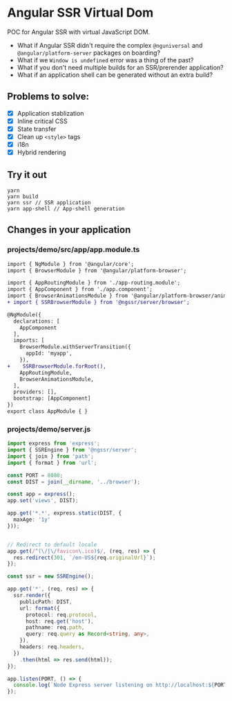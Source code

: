 # Angular SSR Virtual Dom

POC for Angular SSR with virtual JavaScript DOM.

- What if Angular SSR didn't require the complex `@nguniversal` and `@angular/platform-server` packages on boarding?
- What if we `Window is undefined` error was a thing of the past?
- What if you don't need multiple builds for an SSR/prerender application?
- What if an application shell can be generated without an extra build?

## Problems to solve:

- [x] Application stablization
- [x] Inline critical CSS
- [x] State transfer
- [x] Clean up `<style>` tags
- [x] i18n
- [x] Hybrid rendering

## Try it out
```
yarn
yarn build
yarn ssr // SSR application
yarn app-shell // App-shell generation
```

## Changes in your application

### projects/demo/src/app/app.module.ts

```diff
import { NgModule } from '@angular/core';
import { BrowserModule } from '@angular/platform-browser';

import { AppRoutingModule } from './app-routing.module';
import { AppComponent } from './app.component';
import { BrowserAnimationsModule } from '@angular/platform-browser/animations';
+ import { SSRBrowserModule } from '@ngssr/server/browser';

@NgModule({
  declarations: [
    AppComponent
  ],
  imports: [
    BrowserModule.withServerTransition({
      appId: 'myapp',
    }),
+    SSRBrowserModule.forRoot(),
    AppRoutingModule,
    BrowserAnimationsModule,
  ],
  providers: [],
  bootstrap: [AppComponent]
})
export class AppModule { }
```

### projects/demo/server.js
```ts
import express from 'express';
import { SSREngine } from '@ngssr/server';
import { join } from 'path';
import { format } from 'url';

const PORT = 8080;
const DIST = join(__dirname, '../browser');

const app = express();
app.set('views', DIST);

app.get('*.*', express.static(DIST, {
  maxAge: '1y'
}));


// Redirect to default locale
app.get(/^(\/|\/favicon\.ico)$/, (req, res) => {
  res.redirect(301, `/en-US${req.originalUrl}`);
});

const ssr = new SSREngine();

app.get('*', (req, res) => {
  ssr.render({
    publicPath: DIST,
    url: format({
      protocol: req.protocol,
      host: req.get('host'),
      pathname: req.path,
      query: req.query as Record<string, any>,
    }),
    headers: req.headers,
  })
    .then(html => res.send(html));
});

app.listen(PORT, () => {
  console.log(`Node Express server listening on http://localhost:${PORT}`);
});
```
